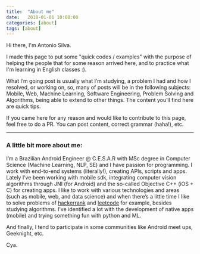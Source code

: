 ```yaml
---
title:  "About me"
date:   2018-01-01 10:00:00
categories: [about]
tags: [about]
---
```


Hi there, I'm Antonio Silva.

I made this page to put some "quick codes / examples" with the purpose of helping the people that for some reason arrived here, and to practice what I'm learning in English classes :). 

What I’m going post is usually what I’m studying, a problem I had and how I resolved, or working on, so, many of posts will be in the following subjects: Mobile, Web, Machine Learning, Software Engineering, Problem Solving and Algorithms, being able to extend to other things. The content you’ll find here are quick tips.

If you came here for any reason and would like to contribute to this page, feel free to do a PR. You can post content, correct grammar (haha!), etc.

---

### A little bit more about me:

I’m a Brazilian Android Engineer @ C.E.S.A.R with MSc degree in Computer Science (Machine Learning, NLP, SE) and I have passion for programming. I work with end-to-end systems (literally!), creating APIs, scripts and apps. Lately I’ve been working with mobile sdk, integrating computer vision algorithms through JNI (for Android) and the so-called Objective C++ (iOS + C) for creating apps. I like to work with various technologies and areas (such as mobile, web, and data science) and when there’s a little time I like to solve problems of [hackerrank](https://www.hackerrank.com) and [leetcode](https://leetcode.com) for example, besides studying algorithms. I’ve identified a lot with the development of native apps (mobile) and trying something fun with python and ML.

And finally, I tend to participate in some communities like Android meet ups, Geeknight, etc.

Cya.

